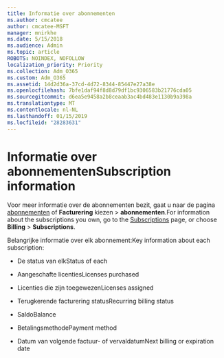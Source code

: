 ```yaml
---
title: Informatie over abonnementen
ms.author: cmcatee
author: cmcatee-MSFT
manager: mnirkhe
ms.date: 5/15/2018
ms.audience: Admin
ms.topic: article
ROBOTS: NOINDEX, NOFOLLOW
localization_priority: Priority
ms.collection: Adm_O365
ms.custom: Adm_O365
ms.assetid: 14d2d36a-37cd-4d72-8344-85447e27a38e
ms.openlocfilehash: 7bfe1daf94f8d8d79df1bc9306583b21776cda05
ms.sourcegitcommit: d6ea5e9458a2b8ceaab3ac4bd483e1130b9a398a
ms.translationtype: MT
ms.contentlocale: nl-NL
ms.lasthandoff: 01/15/2019
ms.locfileid: "28283631"
---
```

# <a name="subscription-information"></a><span data-ttu-id="7dafb-102">Informatie over abonnementen</span><span class="sxs-lookup"><span data-stu-id="7dafb-102">Subscription information</span></span>

<span data-ttu-id="7dafb-103">Voor meer informatie over de abonnementen bezit, gaat u naar de pagina [abonnementen](https://go.microsoft.com/fwlink/p/?linkid=842054) of **Facturering** kiezen \> **abonnementen**.</span><span class="sxs-lookup"><span data-stu-id="7dafb-103">For information about the subscriptions you own, go to the [Subscriptions](https://go.microsoft.com/fwlink/p/?linkid=842054) page, or choose **Billing** \> **Subscriptions**.</span></span>
  
<span data-ttu-id="7dafb-104">Belangrijke informatie over elk abonnement:</span><span class="sxs-lookup"><span data-stu-id="7dafb-104">Key information about each subscription:</span></span>
  
- <span data-ttu-id="7dafb-105">De status van elk</span><span class="sxs-lookup"><span data-stu-id="7dafb-105">Status of each</span></span>
    
- <span data-ttu-id="7dafb-106">Aangeschafte licenties</span><span class="sxs-lookup"><span data-stu-id="7dafb-106">Licenses purchased</span></span>
    
- <span data-ttu-id="7dafb-107">Licenties die zijn toegewezen</span><span class="sxs-lookup"><span data-stu-id="7dafb-107">Licenses assigned</span></span>
    
- <span data-ttu-id="7dafb-108">Terugkerende facturering status</span><span class="sxs-lookup"><span data-stu-id="7dafb-108">Recurring billing status</span></span>
    
- <span data-ttu-id="7dafb-109">Saldo</span><span class="sxs-lookup"><span data-stu-id="7dafb-109">Balance</span></span>
    
- <span data-ttu-id="7dafb-110">Betalingsmethode</span><span class="sxs-lookup"><span data-stu-id="7dafb-110">Payment method</span></span>
    
- <span data-ttu-id="7dafb-111">Datum van volgende factuur- of vervaldatum</span><span class="sxs-lookup"><span data-stu-id="7dafb-111">Next billing or expiration date</span></span>
    

